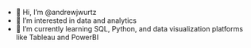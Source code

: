 - 👋 Hi, I’m @andrewjwurtz
- 👀 I’m interested in data and analytics
- 🌱 I’m currently learning SQL, Python, and data visualization platforms like Tableau and PowerBI

<!---
andrewjwurtz/andrewjwurtz is a ✨ special ✨ repository because its `README.md` (this file) appears on your GitHub profile.
You can click the Preview link to take a look at your changes.
--->

